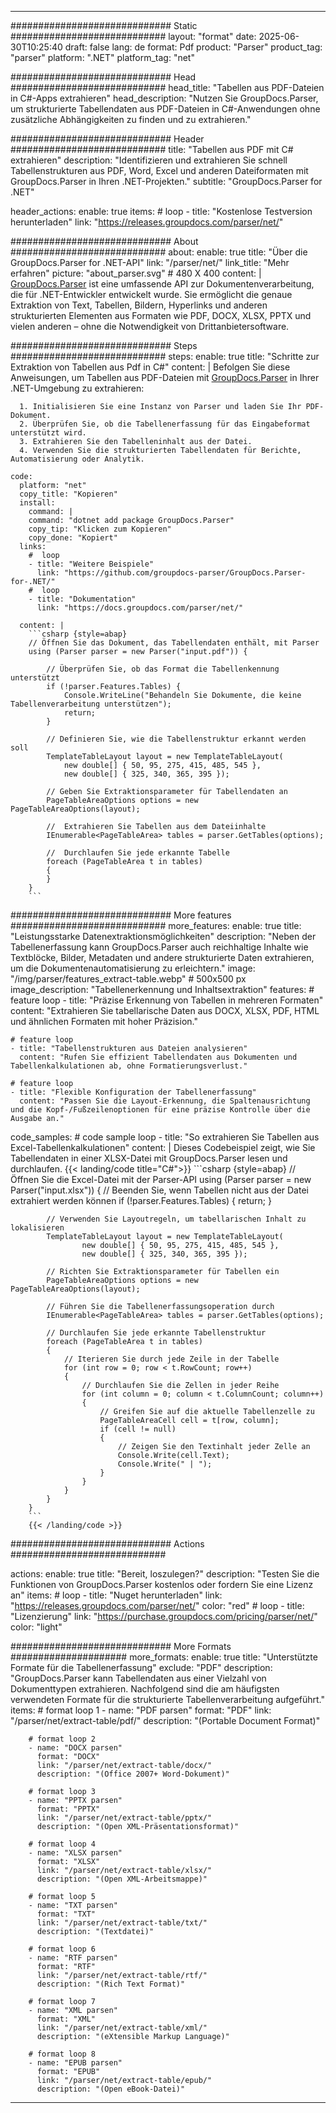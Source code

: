 


---
############################# Static ############################
layout: "format"
date:  2025-06-30T10:25:40
draft: false
lang: de
format: Pdf
product: "Parser"
product_tag: "parser"
platform: ".NET"
platform_tag: "net"

############################# Head ############################
head_title: "Tabellen aus PDF-Dateien in C#-Apps extrahieren"
head_description: "Nutzen Sie GroupDocs.Parser, um strukturierte Tabellendaten aus PDF-Dateien in C#-Anwendungen ohne zusätzliche Abhängigkeiten zu finden und zu extrahieren."

############################# Header ############################
title: "Tabellen aus PDF mit C# extrahieren" 
description: "Identifizieren und extrahieren Sie schnell Tabellenstrukturen aus PDF, Word, Excel und anderen Dateiformaten mit GroupDocs.Parser in Ihren .NET-Projekten."
subtitle: "GroupDocs.Parser for .NET" 

header_actions:
  enable: true
  items:
    #  loop
    - title: "Kostenlose Testversion herunterladen"
      link: "https://releases.groupdocs.com/parser/net/"
      
############################# About ############################
about:
    enable: true
    title: "Über die GroupDocs.Parser for .NET-API"
    link: "/parser/net/"
    link_title: "Mehr erfahren"
    picture: "about_parser.svg" # 480 X 400
    content: |
       [GroupDocs.Parser](/parser/net/) ist eine umfassende API zur Dokumentenverarbeitung, die für .NET-Entwickler entwickelt wurde. Sie ermöglicht die genaue Extraktion von Text, Tabellen, Bildern, Hyperlinks und anderen strukturierten Elementen aus Formaten wie PDF, DOCX, XLSX, PPTX und vielen anderen – ohne die Notwendigkeit von Drittanbietersoftware.

############################# Steps ############################
steps:
    enable: true
    title: "Schritte zur Extraktion von Tabellen aus Pdf in C#"
    content: |
      Befolgen Sie diese Anweisungen, um Tabellen aus PDF-Dateien mit [GroupDocs.Parser](/parser/net/) in Ihrer .NET-Umgebung zu extrahieren:
      
      1. Initialisieren Sie eine Instanz von Parser und laden Sie Ihr PDF-Dokument.
      2. Überprüfen Sie, ob die Tabellenerfassung für das Eingabeformat unterstützt wird.
      3. Extrahieren Sie den Tabelleninhalt aus der Datei.
      4. Verwenden Sie die strukturierten Tabellendaten für Berichte, Automatisierung oder Analytik.
   
    code:
      platform: "net"
      copy_title: "Kopieren"
      install:
        command: |
        command: "dotnet add package GroupDocs.Parser"
        copy_tip: "Klicken zum Kopieren"
        copy_done: "Kopiert"
      links:
        #  loop
        - title: "Weitere Beispiele"
          link: "https://github.com/groupdocs-parser/GroupDocs.Parser-for-.NET/"
        #  loop
        - title: "Dokumentation"
          link: "https://docs.groupdocs.com/parser/net/"
          
      content: |
        ```csharp {style=abap}
        // Öffnen Sie das Dokument, das Tabellendaten enthält, mit Parser
        using (Parser parser = new Parser("input.pdf")) {

            // Überprüfen Sie, ob das Format die Tabellenkennung unterstützt
            if (!parser.Features.Tables) {
                Console.WriteLine("Behandeln Sie Dokumente, die keine Tabellenverarbeitung unterstützen");
                return;
            }

            // Definieren Sie, wie die Tabellenstruktur erkannt werden soll
            TemplateTableLayout layout = new TemplateTableLayout(
                new double[] { 50, 95, 275, 415, 485, 545 },
                new double[] { 325, 340, 365, 395 });

            // Geben Sie Extraktionsparameter für Tabellendaten an
            PageTableAreaOptions options = new PageTableAreaOptions(layout);

            //  Extrahieren Sie Tabellen aus dem Dateiinhalte
            IEnumerable<PageTableArea> tables = parser.GetTables(options);

            //  Durchlaufen Sie jede erkannte Tabelle
            foreach (PageTableArea t in tables)
            {
            }
        }
        ```  

############################# More features ############################
more_features:
  enable: true
  title: "Leistungsstarke Datenextraktionsmöglichkeiten"
  description: "Neben der Tabellenerfassung kann GroupDocs.Parser auch reichhaltige Inhalte wie Textblöcke, Bilder, Metadaten und andere strukturierte Daten extrahieren, um die Dokumentenautomatisierung zu erleichtern."
  image: "/img/parser/features_extract-table.webp" # 500x500 px
  image_description: "Tabellenerkennung und Inhaltsextraktion"
  features:
    # feature loop
    - title: "Präzise Erkennung von Tabellen in mehreren Formaten"
      content: "Extrahieren Sie tabellarische Daten aus DOCX, XLSX, PDF, HTML und ähnlichen Formaten mit hoher Präzision."

    # feature loop
    - title: "Tabellenstrukturen aus Dateien analysieren"
      content: "Rufen Sie effizient Tabellendaten aus Dokumenten und Tabellenkalkulationen ab, ohne Formatierungsverlust."

    # feature loop
    - title: "Flexible Konfiguration der Tabellenerfassung"
      content: "Passen Sie die Layout-Erkennung, die Spaltenausrichtung und die Kopf-/Fußzeilenoptionen für eine präzise Kontrolle über die Ausgabe an."
      
  code_samples:
    # code sample loop
    - title: "So extrahieren Sie Tabellen aus Excel-Tabellenkalkulationen"
      content: |
        Dieses Codebeispiel zeigt, wie Sie Tabellendaten in einer XLSX-Datei mit GroupDocs.Parser lesen und durchlaufen.
        {{< landing/code title="C#">}}
        ```csharp {style=abap}
        //  Öffnen Sie die Excel-Datei mit der Parser-API
        using (Parser parser = new Parser("input.xlsx"))
        {
            // Beenden Sie, wenn Tabellen nicht aus der Datei extrahiert werden können
            if (!parser.Features.Tables)
            {
                return;
            }

            // Verwenden Sie Layoutregeln, um tabellarischen Inhalt zu lokalisieren
            TemplateTableLayout layout = new TemplateTableLayout(
                    new double[] { 50, 95, 275, 415, 485, 545 },
                    new double[] { 325, 340, 365, 395 });

            // Richten Sie Extraktionsparameter für Tabellen ein
            PageTableAreaOptions options = new PageTableAreaOptions(layout);

            // Führen Sie die Tabellenerfassungsoperation durch
            IEnumerable<PageTableArea> tables = parser.GetTables(options);

            // Durchlaufen Sie jede erkannte Tabellenstruktur
            foreach (PageTableArea t in tables)
            {
                // Iterieren Sie durch jede Zeile in der Tabelle
                for (int row = 0; row < t.RowCount; row++)
                {
                    // Durchlaufen Sie die Zellen in jeder Reihe
                    for (int column = 0; column < t.ColumnCount; column++)
                    {
                        // Greifen Sie auf die aktuelle Tabellenzelle zu
                        PageTableAreaCell cell = t[row, column];
                        if (cell != null)
                        {
                            // Zeigen Sie den Textinhalt jeder Zelle an
                            Console.Write(cell.Text);
                            Console.Write(" | ");
                        }
                    }
                }
            }
        }
        ```
        {{< /landing/code >}}


############################# Actions ############################

actions:
  enable: true
  title: "Bereit, loszulegen?"
  description: "Testen Sie die Funktionen von GroupDocs.Parser kostenlos oder fordern Sie eine Lizenz an"
  items:
    #  loop
    - title: "Nuget herunterladen"
      link: "https://releases.groupdocs.com/parser/net/"
      color: "red"
        #  loop
    - title: "Lizenzierung"
      link: "https://purchase.groupdocs.com/pricing/parser/net/"
      color: "light"


############################# More Formats #####################
more_formats:
    enable: true
    title: "Unterstützte Formate für die Tabellenerfassung"
    exclude: "PDF"
    description: "GroupDocs.Parser kann Tabellendaten aus einer Vielzahl von Dokumenttypen extrahieren. Nachfolgend sind die am häufigsten verwendeten Formate für die strukturierte Tabellenverarbeitung aufgeführt."
    items: 
        # format loop 1
        - name: "PDF parsen"
          format: "PDF"
          link: "/parser/net/extract-table/pdf/"
          description: "(Portable Document Format)"
          
        # format loop 2
        - name: "DOCX parsen"
          format: "DOCX"
          link: "/parser/net/extract-table/docx/"
          description: "(Office 2007+ Word-Dokument)"
          
        # format loop 3
        - name: "PPTX parsen"
          format: "PPTX"
          link: "/parser/net/extract-table/pptx/"
          description: "(Open XML-Präsentationsformat)"
          
        # format loop 4
        - name: "XLSX parsen"
          format: "XLSX"
          link: "/parser/net/extract-table/xlsx/"
          description: "(Open XML-Arbeitsmappe)"
          
        # format loop 5
        - name: "TXT parsen"
          format: "TXT"
          link: "/parser/net/extract-table/txt/"
          description: "(Textdatei)"
          
        # format loop 6
        - name: "RTF parsen"
          format: "RTF"
          link: "/parser/net/extract-table/rtf/"
          description: "(Rich Text Format)"
          
        # format loop 7
        - name: "XML parsen"
          format: "XML"
          link: "/parser/net/extract-table/xml/"
          description: "(eXtensible Markup Language)"
          
        # format loop 8
        - name: "EPUB parsen"
          format: "EPUB"
          link: "/parser/net/extract-table/epub/"
          description: "(Open eBook-Datei)"
         
          

---